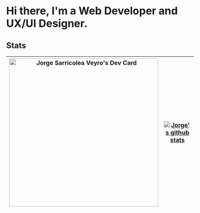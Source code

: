 # Hi there, I'm a Web Developer and UX/UI Designer.

## Stats

|<a href="https://app.daily.dev/Coque-18SV"><a href="https://app.daily.dev/coquesv"><img src="https://api.daily.dev/devcards/69d7ee7a06a2499fb3da34a94117f982.png?r=uuy" width="400" alt="Jorge Sarricolea Veyro's Dev Card"/></a>| [![Jorge's github stats](https://github-readme-stats.vercel.app/api?username=Coque-18SV&show_icons=true&theme=tokyonight&?count_private=true&hide=[%22issues%22])](https://github.com/Coque-18SV) | 
| -------------------------------------------------------------------------- | ---------------------------------------------------------------------------- |
</nobr>
